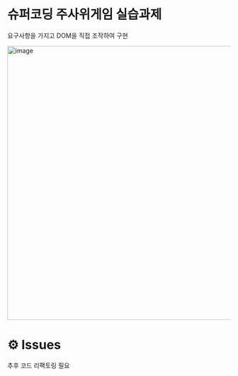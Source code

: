 # 슈퍼코딩 주사위게임 실습과제

요구사항을 가지고 DOM을 직접 조작하여 구현

<img width="798" height="618" alt="image" src="https://github.com/user-attachments/assets/f58b1199-851d-4ed0-b169-ef4b9ed59fe3" />

# ⚙️ Issues

추후 코드 리팩토링 필요
